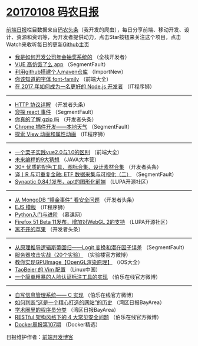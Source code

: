 # [20170108 码农日报](https://github.com/kujian/frontendDaily/blob/master/2017/01/08.md)

[前端日报](http://caibaojian.com/c/news)栏目数据来自[码农头条](http://hao.caibaojian.com/)（我开发的爬虫），每日分享前端、移动开发、设计、资源和资讯等，为开发者提供动力，点击Star按钮来关注这个项目，点击Watch来收听每日的更新[Github主页](https://github.com/kujian/frontendDaily)
* [我是如何开发公司年会抽奖系统的](http://hao.caibaojian.com/20931.html) （全栈开发者）
* [VUE 高仿饿了么 app](http://hao.caibaojian.com/20968.html) （SegmentFault）
* [利用github搭建个人maven仓库](http://hao.caibaojian.com/20923.html) （ImportNew）
* [你该知道的字体 font-family](http://hao.caibaojian.com/20943.html) （前端大全）
* [在 2017 年如何成为一名更好的 Node.js 开发者](http://hao.caibaojian.com/20976.html) （IT程序狮）

***
* [HTTP 协议详解](http://hao.caibaojian.com/20963.html) （开发者头条）
* [窥探 react 事件](http://hao.caibaojian.com/20971.html) （SegmentFault）
* [你真的了解 gzip 吗](http://hao.caibaojian.com/20959.html) （开发者头条）
* [Chrome 插件开发——本地天气](http://hao.caibaojian.com/20967.html) （SegmentFault）
* [探索 View 动画和属性动画](http://hao.caibaojian.com/20975.html) （IT程序狮）

***
* [一个栗子实践vue2.0与1.0的区别](http://hao.caibaojian.com/20944.html) （前端大全）
* [未来编程的9大猜想](http://hao.caibaojian.com/20956.html) （JAVA大本营）
* [30+ 优质的配色工具、图标合集、设计素材合集](http://hao.caibaojian.com/20962.html) （开发者头条）
* [译丨R 与可重复金融: ETF 数据采集与可视化（二）](http://hao.caibaojian.com/20970.html) （SegmentFault）
* [Synaptic 0.84.1发布，apt的图形化前端](http://hao.caibaojian.com/20947.html) （LUPA开源社区）

***
* [从 MongoDB “赎金事件” 看安全问题](http://hao.caibaojian.com/20957.html) （开发者头条）
* [EJS 模版](http://hao.caibaojian.com/20974.html) （IT程序狮）
* [Python入门与进阶](http://hao.caibaojian.com/20984.html) （慕课网）
* [Firefox 51 Beta 11发布，增加对WebGL 2的支持](http://hao.caibaojian.com/20946.html) （LUPA开源社区）
* [离不开的苹果](http://hao.caibaojian.com/20958.html) （开发者头条）

***
* [从原理推导逻辑斯蒂回归——Logit 变换和潜在因子误差](http://hao.caibaojian.com/20972.html) （SegmentFault）
* [服务器攻击实战（20个实验）](http://hao.caibaojian.com/20973.html) （实验楼官方微博）
* [教你实现GPUImage【OpenGL渲染原理】](http://hao.caibaojian.com/20927.html) （iOS大全）
* [TaoBeier 的 Vim 配置](http://hao.caibaojian.com/20942.html) （Linux中国）
* [一个简单粗暴的人脸认证标注工具的实现](http://hao.caibaojian.com/20978.html) （伯乐在线官方微博）

***
* [自写信息管理系统—— C 实现](http://hao.caibaojian.com/20979.html) （伯乐在线官方微博）
* [如何判断“这是一个精心打造的网站”的历史](http://hao.caibaojian.com/20935.html) （湾区日报BayArea）
* [学术圈里的程序员分类](http://hao.caibaojian.com/20934.html) （湾区日报BayArea）
* [RESTful 架构风格下的 4 大常见安全问题](http://hao.caibaojian.com/20983.html) （伯乐在线官方微博）
* [Docker周报第107期](http://hao.caibaojian.com/20925.html) （Docker精选）

日报维护作者：[前端开发博客](http://caibaojian.com/) 